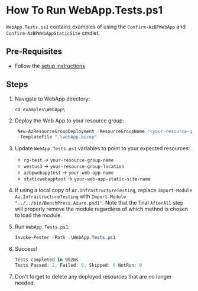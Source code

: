 # How To Run WebApp.Tests.ps1

`WebApp.Tests.ps1` contains examples of using the `Confirm-AzBPWebApp` and
`Confirm-AzBPWebAppStaticSite` cmdlet.

## Pre-Requisites

- Follow the [setup instructions](../README.md)

## Steps

1. Navigate to WebApp directory:

   ```Powershell
   cd examples\WebApp\
   ```

1. Deploy the Web App to your resource group:

   ```Powershell
    New-AzResourceGroupDeployment -ResourceGroupName "<your-resource-group-name>"`
    -TemplateFile ".\webApp.bicep"
   ```

1. Update `WebApp.Tests.ps1` variables to point to your expected resources:

   - `rg-test`          -> `your-resource-group-name`
   - `westus3`          -> `your-resource-group-location`
   - `azbpwebapptest`   -> `your-web-app-name`
   - `staticwebapptest` -> `your-web-app-static-site-name`

1. If using a local copy of `Az.InfrastructureTesting`, replace `Import-Module Az.InfrastructureTesting` with
`Import-Module "../../bin/BenchPress.Azure.psd1"`. Note that the final `AfterAll` step will properly remove the module
regardless of which method is chosen to load the module.

1. Run `WebApp.Tests.ps1`:

   ```Powershell
   Invoke-Pester -Path .\WebApp.Tests.ps1
   ```

1. Success!

   ```Powershell
   Tests completed in 952ms
   Tests Passed: 2, Failed: 0, Skipped: 0 NotRun: 0
   ```

1. Don't forget to delete any deployed resources that are no longer needed.
